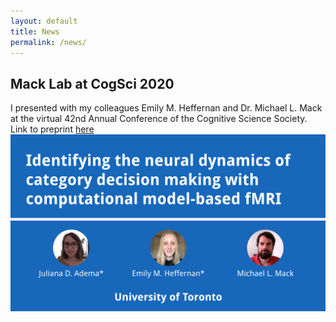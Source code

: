 ```yaml
---
layout: default
title: News
permalink: /news/
---
```


## Mack Lab at CogSci 2020
I presented with my colleagues Emily M. Heffernan and Dr. Michael L. Mack at the virtual 42nd Annual Conference of the Cognitive Science Society.
Link to preprint [here](https://psyarxiv.com/xuzg6)
![slide](/pics/cogslide.png)
